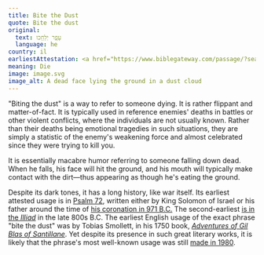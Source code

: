 ```yaml
---
title: Bite the Dust
quote: Bite the dust
original:
  text: עָפָ֥ר יְלַחֵֽכוּ
  language: he
country: il
earliestAttestation: <a href="https://www.biblegateway.com/passage/?search=Psalm 72:9&version=KJV;WLC" target="_blank"><i>Psalm 72:9</i></a> (<span lang="la">circa</span> 971 B.C.)
meaning: Die
image: image.svg
image_alt: A dead face lying the ground in a dust cloud
---
```


"Biting the dust" is a way to refer to someone dying. It is rather flippant and matter-of-fact. It is typically used in reference enemies' deaths in battles or other violent conflicts, where the individuals are not usually known. Rather than their deaths being emotional tragedies in such situations, they are simply a statistic of the enemy's weakening force and almost celebrated since they were trying to kill you.

It is essentially macabre humor referring to someone falling down dead. When he falls, his face will hit the ground, and his mouth will typically make contact with the dirt—thus appearing as though he's eating the ground.

Despite its dark tones, it has a long history, like war itself. Its earliest attested usage is in <a href="https://www.biblegateway.com/passage/?search=Psalm 72&version=KJV;WLC">Psalm 72</a>, written either by King Solomon of Israel or his father around the time of <a href="https://answersingenesis.org/archaeology/ancient-egypt/a-correct-chronology/">his coronation in 971 B.C.</a> The second-earliest <a href="https://www.perseus.tufts.edu/hopper/text?doc=Perseus%3Atext%3A1999.01.0133%3Abook%3D2%3Acard%3D369">is in the <i>Illiad</i></a> in the late 800s B.C. The earliest English usage of the exact phrase "bite the dust" was by Tobias Smollett, in his 1750 book, <a href="https://www.gutenberg.org/ebooks/66677"><i>Adventures of Gil Blas of Santillane</i></a>. Yet despite its presence in such great literary works, it is likely that the phrase's most well-known usage was still <a href="https://www.youtube.com/watch?v=rY0WxgSXdEE">made in 1980</a>.